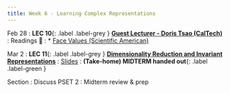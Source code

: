 ```yaml
---
title: Week 6 - Learning Complex Representations
---
```


Feb 28
: **LEC 10**{: .label .label-grey } **[Guest Lecturer - Doris Tsao (CalTech)](#)**
: Readings 📖
: * [Face Values (Scientific American)](https://canvas.harvard.edu/files/14451539/download?download_frd=1)

Mar 2
:  **LEC 11**{: .label .label-grey } **[Dimensionality Reduction and Invariant Representations](#)**
    : [Slides](#)
:  **(Take-home) MIDTERM handed out**{: .label .label-green } 

Section
: Discuss PSET 2
: Midterm review & prep
